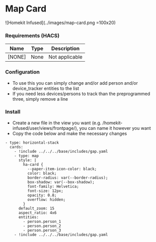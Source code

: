 # Map Card
![Homekit Infused](../images/map-card.png =100x20)


### Requirements (HACS)
| Name | Type  | Description |
|----------------------------------|-------------|---------------------------------------------------------------------------------------------------------------------------------------------------------------------------------------------------------|
| [NONE] | None | Not applicable |

### Configuration
- To use this you can simply change and/or add person and/or device_tracker entities to the list
- If you need less devices/persons to track than the preprogrammed three, simply remove a line

### Install
- Create a new file in the view you want (e.g. /homekit-infused/user/views/frontpage/), you can name it however you want
- Copy the code below and make the necessary changes

```
- type: horizontal-stack
  cards:
    - !include ../../../base/includes/gap.yaml
    - type: map                    
      style: |
        ha-card {
          --paper-item-icon-color: black;
          color: black;
          border-radius: var(--border-radius);
          box-shadow: var(--box-shadow);
          font-family: Helvetica;
          font-size: 12px;
          opacity: 0.8;
          overflow: hidden;
        }                      
      default_zoom: 15
      aspect_ratio: 4x6
      entities:
        - person.person_1
        - person.person_2
        - person.person_3
    - !include ../../../base/includes/gap.yaml
```

